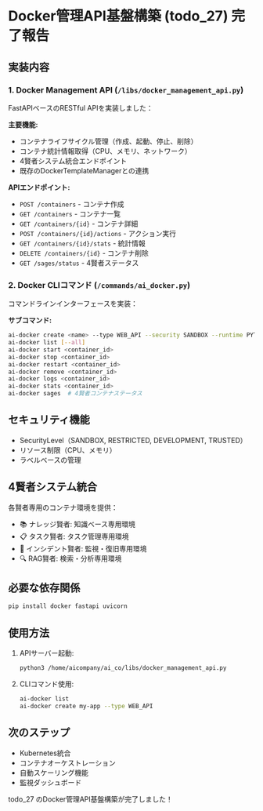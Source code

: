 # Docker管理API基盤構築 (todo_27) 完了報告

## 実装内容

### 1. Docker Management API (`/libs/docker_management_api.py`)
FastAPIベースのRESTful APIを実装しました：

**主要機能:**
- コンテナライフサイクル管理（作成、起動、停止、削除）
- コンテナ統計情報取得（CPU、メモリ、ネットワーク）
- 4賢者システム統合エンドポイント
- 既存のDockerTemplateManagerとの連携

**APIエンドポイント:**
- `POST /containers` - コンテナ作成
- `GET /containers` - コンテナ一覧
- `GET /containers/{id}` - コンテナ詳細
- `POST /containers/{id}/actions` - アクション実行
- `GET /containers/{id}/stats` - 統計情報
- `DELETE /containers/{id}` - コンテナ削除
- `GET /sages/status` - 4賢者ステータス

### 2. Docker CLIコマンド (`/commands/ai_docker.py`)
コマンドラインインターフェースを実装：

**サブコマンド:**
```bash
ai-docker create <name> --type WEB_API --security SANDBOX --runtime PYTHON_39
ai-docker list [--all]
ai-docker start <container_id>
ai-docker stop <container_id>
ai-docker restart <container_id>
ai-docker remove <container_id>
ai-docker logs <container_id>
ai-docker stats <container_id>
ai-docker sages  # 4賢者コンテナステータス
```

## セキュリティ機能
- SecurityLevel（SANDBOX, RESTRICTED, DEVELOPMENT, TRUSTED）
- リソース制限（CPU、メモリ）
- ラベルベースの管理

## 4賢者システム統合
各賢者専用のコンテナ環境を提供：
- 📚 ナレッジ賢者: 知識ベース専用環境
- 📋 タスク賢者: タスク管理専用環境
- 🚨 インシデント賢者: 監視・復旧専用環境
- 🔍 RAG賢者: 検索・分析専用環境

## 必要な依存関係
```bash
pip install docker fastapi uvicorn
```

## 使用方法
1. APIサーバー起動:
   ```bash
   python3 /home/aicompany/ai_co/libs/docker_management_api.py
   ```

2. CLIコマンド使用:
   ```bash
   ai-docker list
   ai-docker create my-app --type WEB_API
   ```

## 次のステップ
- Kubernetes統合
- コンテナオーケストレーション
- 自動スケーリング機能
- 監視ダッシュボード

todo_27 のDocker管理API基盤構築が完了しました！